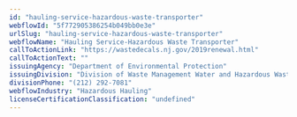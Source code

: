 ```yaml
---
id: "hauling-service-hazardous-waste-transporter"
webflowId: "5f772905386254b049bb0e3e"
urlSlug: "hauling-service-hazardous-waste-transporter"
webflowName: "Hauling Service-Hazardous Waste Transporter"
callToActionLink: "https://wastedecals.nj.gov/2019renewal.html"
callToActionText: ""
issuingAgency: "Department of Environmental Protection"
issuingDivision: "Division of Waste Management Water and Hazardous Waste Enforcement"
divisionPhone: "(212) 292-7081"
webflowIndustry: "Hazardous Hauling"
licenseCertificationClassification: "undefined"
---
```


